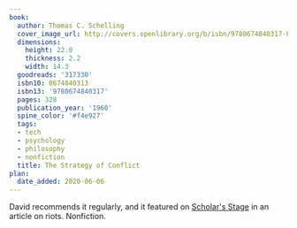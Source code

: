 ```yaml
---
book:
  author: Thomas C. Schelling
  cover_image_url: http://covers.openlibrary.org/b/isbn/9780674840317-L.jpg
  dimensions:
    height: 22.0
    thickness: 2.2
    width: 14.3
  goodreads: '317330'
  isbn10: 0674840313
  isbn13: '9780674840317'
  pages: 328
  publication_year: '1960'
  spine_color: '#f4e927'
  tags:
  - tech
  - psychology
  - philosophy
  - nonfiction
  title: The Strategy of Conflict
plan:
  date_added: 2020-06-06
---
```


David recommends it regularly, and it featured on [Scholar's
Stage](https://scholars-stage.blogspot.com/2020/05/on-days-of-disorder.html) in an article on riots. Nonfiction.
